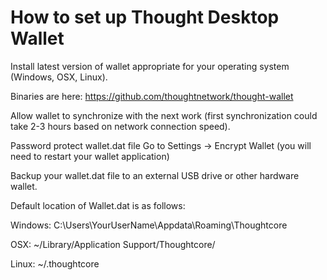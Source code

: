 # How to set up Thought Desktop Wallet

Install latest version of wallet appropriate for your operating system (Windows, OSX, Linux).

Binaries are here:  https://github.com/thoughtnetwork/thought-wallet

Allow wallet to synchronize with the next work (first synchronization could take 2-3 hours based on network connection speed).

Password protect wallet.dat file Go to Settings -> Encrypt Wallet (you will need to restart your wallet application)

Backup your wallet.dat file to an external USB drive or other hardware wallet.

Default location of Wallet.dat is as follows:

Windows: C:\Users\YourUserName\Appdata\Roaming\Thoughtcore

OSX: ~/Library/Application Support/Thoughtcore/

Linux: ~/.thoughtcore



